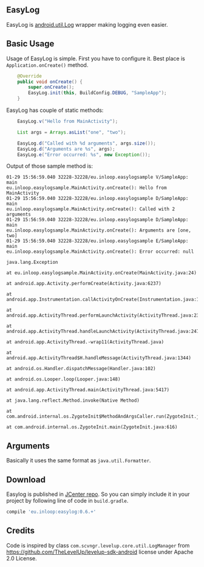 EasyLog
----

EasyLog is <a href="http://developer.android.com/reference/android/util/Log.html">android.util.Log</a> wrapper making logging even easier.

Basic Usage
-----

Usage of EasyLog is simple. First you have to configure it. Best place is `Application.onCreate()` method.

```Java
    @Override
    public void onCreate() {
        super.onCreate();
        EasyLog.init(this, BuildConfig.DEBUG, "SampleApp");
    }
```

EasyLog has couple of static methods:

```Java
    EasyLog.v("Hello from MainActivity");

    List args = Arrays.asList("one", "two");

    EasyLog.d("Called with %d arguments", args.size());
    EasyLog.d("Arguments are %s", args);
    EasyLog.e("Error occurred: %s", new Exception());
```

Output of those sample method is:

```
01-29 15:56:59.040 32228-32228/eu.inloop.easylogsample V/SampleApp: main                          eu.inloop.easylogsample.MainActivity.onCreate(): Hello from MainActivity
01-29 15:56:59.040 32228-32228/eu.inloop.easylogsample D/SampleApp: main                          eu.inloop.easylogsample.MainActivity.onCreate(): Called with 2 arguments
01-29 15:56:59.040 32228-32228/eu.inloop.easylogsample D/SampleApp: main                          eu.inloop.easylogsample.MainActivity.onCreate(): Arguments are [one, two]
01-29 15:56:59.040 32228-32228/eu.inloop.easylogsample E/SampleApp: main                          eu.inloop.easylogsample.MainActivity.onCreate(): Error occurred: null
                                                                    java.lang.Exception
                                                                        at eu.inloop.easylogsample.MainActivity.onCreate(MainActivity.java:24)
                                                                        at android.app.Activity.performCreate(Activity.java:6237)
                                                                        at android.app.Instrumentation.callActivityOnCreate(Instrumentation.java:1107)
                                                                        at android.app.ActivityThread.performLaunchActivity(ActivityThread.java:2369)
                                                                        at android.app.ActivityThread.handleLaunchActivity(ActivityThread.java:2476)
                                                                        at android.app.ActivityThread.-wrap11(ActivityThread.java)
                                                                        at android.app.ActivityThread$H.handleMessage(ActivityThread.java:1344)
                                                                        at android.os.Handler.dispatchMessage(Handler.java:102)
                                                                        at android.os.Looper.loop(Looper.java:148)
                                                                        at android.app.ActivityThread.main(ActivityThread.java:5417)
                                                                        at java.lang.reflect.Method.invoke(Native Method)
                                                                        at com.android.internal.os.ZygoteInit$MethodAndArgsCaller.run(ZygoteInit.java:726)
                                                                        at com.android.internal.os.ZygoteInit.main(ZygoteInit.java:616)
```

Arguments
-----
Basically it uses the same format as `java.util.Formatter`. 

Download
--------

Easylog is published in <a href="https://bintray.com/bintray/jcenter">JCenter repo</a>. So you can simply include it 
in your project by following line of code in `build.gradle`.
 
```groovy
compile 'eu.inloop:easylog:0.6.+'
```

Credits
-------

Code is inspired by class `com.scvngr.levelup.core.util.LogManager` from <a href="https://github.com/TheLevelUp/levelup-sdk-android">https://github.com/TheLevelUp/levelup-sdk-android</a> license under Apache 2.0 License.